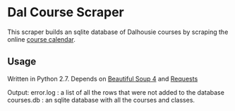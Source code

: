 Dal Course Scraper
==================

This scraper builds an sqlite database of Dalhousie courses by scraping
the online [course calendar](https://dalonline.dal.ca/PROD/fysktime.P_DisplaySchedule).

Usage
-----
Written in Python 2.7.
Depends on [Beautiful Soup 4](http://www.crummy.com/software/BeautifulSoup/) and [Requests](http://docs.python-requests.org/en/latest/)

Output:
error.log : a list of all the rows that were not added to the database
courses.db : an sqlite database with all the courses and classes.
